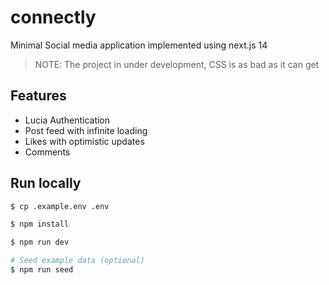 # connectly

Minimal Social media application implemented using next.js 14

> NOTE: The project in under development, CSS is as bad as it can get

## Features

- Lucia Authentication
- Post feed with infinite loading
- Likes with optimistic updates
- Comments

## Run locally

```bash
$ cp .example.env .env

$ npm install

$ npm run dev

# Seed example data (optional)
$ npm run seed
```
